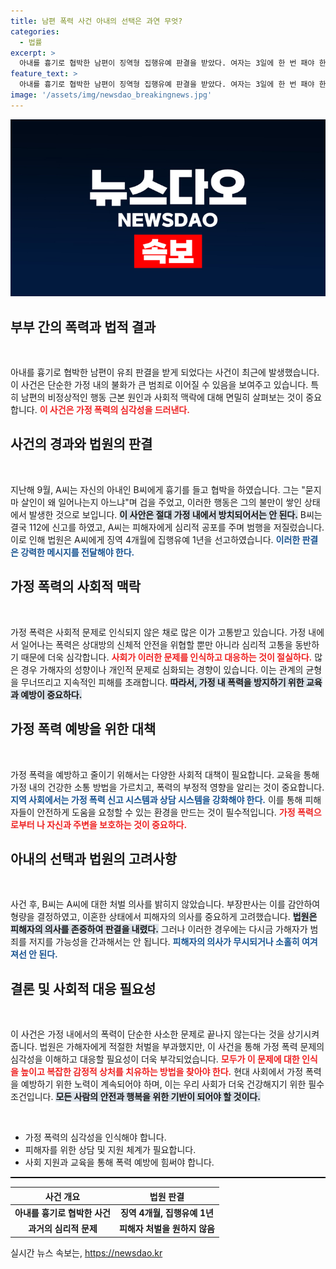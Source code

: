 ```yaml
---
title: 남편 폭력 사건 아내의 선택은 과연 무엇?
categories:
  - 법률
excerpt: >
  아내를 흉기로 협박한 남편이 징역형 집행유예 판결을 받았다. 여자는 3일에 한 번 패야 한다는 폭언과 함께 전개된 이 사건, 자세한 내막을 클릭해 확인해보세요!
feature_text: >
  아내를 흉기로 협박한 남편이 징역형 집행유예 판결을 받았다. 여자는 3일에 한 번 패야 한다는 폭언과 함께 전개된 이 사건, 자세한 내막을 클릭해 확인해보세요!
image: '/assets/img/newsdao_breakingnews.jpg'
---
```


<p><img src="/assets/img/newsdao_breakingnews.jpg" alt="pcversion 속보" /></p>

<h2 data-ke-size="size26">부부 간의 폭력과 법적 결과</h2>

<p data-ke-size="size16">&nbsp;</p> 

<p>아내를 흉기로 협박한 남편이 유죄 판결을 받게 되었다는 사건이 최근에 발생했습니다. 이 사건은 단순한 가정 내의 불화가 큰 범죄로 이어질 수 있음을 보여주고 있습니다. 특히 남편의 비정상적인 행동 근본 원인과 사회적 맥락에 대해 면밀히 살펴보는 것이 중요합니다. <b><span style="color: #ee2323;">이 사건은 가정 폭력의 심각성을 드러낸다.</span></b></p>

<h2 data-ke-size="size26">사건의 경과와 법원의 판결</h2>

<p data-ke-size="size16">&nbsp;</p> 

<p>지난해 9월, A씨는 자신의 아내인 B씨에게 흉기를 들고 협박을 하였습니다. 그는 "묻지마 살인이 왜 일어나는지 아느냐"며 겁을 주었고, 이러한 행동은 그의 불만이 쌓인 상태에서 발생한 것으로 보입니다. <b><span style="background-color: #21538527;">이 사안은 절대 가정 내에서 방치되어서는 안 된다.</span></b> B씨는 결국 112에 신고를 하였고, A씨는 피해자에게 심리적 공포를 주며 범행을 저질렀습니다. 이로 인해 법원은 A씨에게 징역 4개월에 집행유예 1년을 선고하였습니다. <b><span style="color: #1a5490;">이러한 판결은 강력한 메시지를 전달해야 한다.</span></b> </p>

<h2 data-ke-size="size26">가정 폭력의 사회적 맥락</h2>

<p data-ke-size="size16">&nbsp;</p> 

<p>가정 폭력은 사회적 문제로 인식되지 않은 채로 많은 이가 고통받고 있습니다. 가정 내에서 일어나는 폭력은 상대방의 신체적 안전을 위협할 뿐만 아니라 심리적 고통을 동반하기 때문에 더욱 심각합니다. <b><span style="color: #ee2323;">사회가 이러한 문제를 인식하고 대응하는 것이 절실하다.</span></b> 많은 경우 가해자의 성향이나 개인적 문제로 심화되는 경향이 있습니다. 이는 관계의 균형을 무너뜨리고 지속적인 피해를 초래합니다. <b><span style="background-color: #21538527;">따라서, 가정 내 폭력을 방지하기 위한 교육과 예방이 중요하다.</span></b></p>

<h2 data-ke-size="size26">가정 폭력 예방을 위한 대책</h2>

<p data-ke-size="size16">&nbsp;</p> 

<p>가정 폭력을 예방하고 줄이기 위해서는 다양한 사회적 대책이 필요합니다. 교육을 통해 가정 내의 건강한 소통 방법을 가르치고, 폭력의 부정적 영향을 알리는 것이 중요합니다. <b><span style="color: #1a5490;">지역 사회에서는 가정 폭력 신고 시스템과 상담 시스템을 강화해야 한다.</span></b> 이를 통해 피해자들이 안전하게 도움을 요청할 수 있는 환경을 만드는 것이 필수적입니다. <b><span style="color: #ee2323;">가정 폭력으로부터 나 자신과 주변을 보호하는 것이 중요하다.</span></b></p>

<h2 data-ke-size="size26">아내의 선택과 법원의 고려사항</h2>

<p data-ke-size="size16">&nbsp;</p> 

<p>사건 후, B씨는 A씨에 대한 처벌 의사를 밝히지 않았습니다. 부장판사는 이를 감안하여 형량을 결정하였고, 이혼한 상태에서 피해자의 의사를 중요하게 고려했습니다. <b><span style="background-color: #21538527;">법원은 피해자의 의사를 존중하여 판결을 내렸다.</span></b> 그러나 이러한 경우에는 다시금 가해자가 범죄를 저지를 가능성을 간과해서는 안 됩니다. <b><span style="color: #1a5490;">피해자의 의사가 무시되거나 소홀히 여겨져선 안 된다.</span></b></p>

<h2 data-ke-size="size26">결론 및 사회적 대응 필요성</h2>

<p data-ke-size="size16">&nbsp;</p> 

<p>이 사건은 가정 내에서의 폭력이 단순한 사소한 문제로 끝나지 않는다는 것을 상기시켜줍니다. 법원은 가해자에게 적절한 처벌을 부과했지만, 이 사건을 통해 가정 폭력 문제의 심각성을 이해하고 대응할 필요성이 더욱 부각되었습니다. <b><span style="color: #ee2323;">모두가 이 문제에 대한 인식을 높이고 복잡한 감정적 상처를 치유하는 방법을 찾아야 한다.</span></b> 현대 사회에서 가정 폭력을 예방하기 위한 노력이 계속되어야 하며, 이는 우리 사회가 더욱 건강해지기 위한 필수 조건입니다. <b><span style="background-color: #21538527;">모든 사람의 안전과 행복을 위한 기반이 되어야 할 것이다.</span></b> </p>

<p data-ke-size="size16">&nbsp;</p> 

<footer>
<ul>
<li>가정 폭력의 심각성을 인식해야 합니다.</li>
<li>피해자를 위한 상담 및 지원 체계가 필요합니다.</li>
<li>사회 지원과 교육을 통해 폭력 예방에 힘써야 합니다.</li>
</ul>
</footer>

<hr style="height: 2px; border: none; background-color: black;" /> 

<table style="width: 100%;">
  <thead>
    <tr>
      <th style="text-align: center;"><b>사건 개요</b></th>
      <th style="text-align: center;"><b>법원 판결</b></th>
    </tr>
  </thead>
  <tbody>
    <tr>
      <td style="text-align: center; height: 17px;"><b>아내를 흉기로 협박한 사건</b></td>
      <td style="text-align: center; height: 17px;"><b>징역 4개월, 집행유예 1년</b></td>
    </tr>
    <tr>
      <td style="text-align: center; height: 17px;"><b>과거의 심리적 문제</b></td>
      <td style="text-align: center; height: 17px;"><b>피해자 처벌을 원하지 않음</b></td>
    </tr>
  </tbody>
</table>
실시간 뉴스 속보는, <a href="https://newsdao.kr" rel="dofollow">https://newsdao.kr</a>


